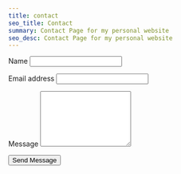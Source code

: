 ```yaml
---
title: contact
seo_title: Contact
summary: Contact Page for my personal website
seo_desc: Contact Page for my personal website
---
```

<form
    name="simpleContactForm"
    method="POST"
    data-netlify="true"
    data-netlify-recaptcha="true"
    id="simple-contact-form"
    class="contact-form"
>
    <p class="form-row">
        <label id="contact-form-name-label" for="contact-form-name" class="form-label">Name</label>
        <input type="text" name="name" id="contact-form-name" aria-labelledby="contact-form-name-label" class="form-input" />
    </p>
    <p class="form-row">
        <label id="contact-form-email-label" for="contact-form-email" class="form-label">Email address</label>
        <input type="email" name="email" id="contact-form-email" aria-labelledby="contact-form-email-label" class="form-input" />
    </p>
    <p class="form-row">
        <label id="contact-form-message-label" for="contact-form-message" class="form-label">Message</label>
        <textarea
            name="message"
            id="contact-form-message"
            aria-labelledby="contact-form-message-label"
            class="form-textarea"
            rows="7"
        ></textarea>
    </p>
    </p>
    <div data-netlify-recaptcha="true" class="form-row"></div>
    <p class="form-row form-submit">
        <button type="submit" class="button">Send Message</button>
    </p>
</form>
